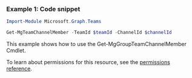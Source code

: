 ### Example 1: Code snippet

```powershellImport-Module Microsoft.Graph.Teams

Get-MgTeamChannelMember -TeamId $teamId -ChannelId $channelId
```
This example shows how to use the Get-MgGroupTeamChannelMember Cmdlet.
To learn about permissions for this resource, see the [permissions reference](/graph/permissions-reference).

